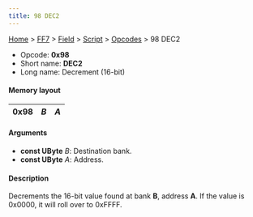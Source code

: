 ```yaml
---
title: 98 DEC2
---
```


[Home](../../../../Main%20Page.md.md) > [FF7](../../../../FF7.md) > [Field](../../../Field.md) > [Script](../../Script.md) > [Opcodes](../Opcodes.md) > 98 DEC2

-   Opcode: **0x98**
-   Short name: **DEC2**
-   Long name: Decrement (16-bit)

#### Memory layout

| 0x98 | *B* | *A* |
|------|-----|-----|

#### Arguments

-   **const UByte** *B*: Destination bank.
-   **const UByte** *A*: Address.

#### Description

Decrements the 16-bit value found at bank **B**, address **A**. If the
value is 0x0000, it will roll over to 0xFFFF.
